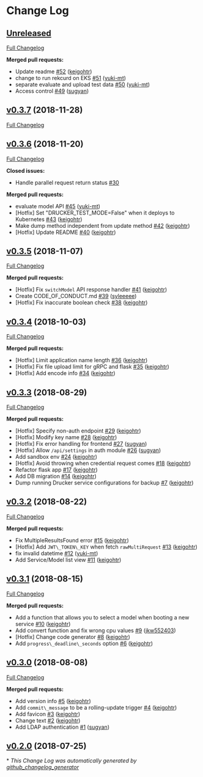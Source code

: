 # Change Log

## [Unreleased](https://github.com/rekcurd/drucker-dashboard/tree/HEAD)

[Full Changelog](https://github.com/rekcurd/drucker-dashboard/compare/v0.3.7...HEAD)

**Merged pull requests:**

- Update readme [\#52](https://github.com/rekcurd/drucker-dashboard/pull/52) ([keigohtr](https://github.com/keigohtr))
- change to run rekcurd on EKS [\#51](https://github.com/rekcurd/drucker-dashboard/pull/51) ([yuki-mt](https://github.com/yuki-mt))
- separate evaluate and upload test data [\#50](https://github.com/rekcurd/drucker-dashboard/pull/50) ([yuki-mt](https://github.com/yuki-mt))
- Access control [\#49](https://github.com/rekcurd/drucker-dashboard/pull/49) ([sugyan](https://github.com/sugyan))

## [v0.3.7](https://github.com/rekcurd/drucker-dashboard/tree/v0.3.7) (2018-11-28)
[Full Changelog](https://github.com/rekcurd/drucker-dashboard/compare/v0.3.6...v0.3.7)

## [v0.3.6](https://github.com/rekcurd/drucker-dashboard/tree/v0.3.6) (2018-11-20)
[Full Changelog](https://github.com/rekcurd/drucker-dashboard/compare/v0.3.5...v0.3.6)

**Closed issues:**

- Handle parallel request return status [\#30](https://github.com/rekcurd/drucker-dashboard/issues/30)

**Merged pull requests:**

- evaluate model API [\#45](https://github.com/rekcurd/drucker-dashboard/pull/45) ([yuki-mt](https://github.com/yuki-mt))
- \[Hotfix\] Set "DRUCKER\_TEST\_MODE=False" when it deploys to Kubernetes [\#43](https://github.com/rekcurd/drucker-dashboard/pull/43) ([keigohtr](https://github.com/keigohtr))
- Make dump method independent from update method [\#42](https://github.com/rekcurd/drucker-dashboard/pull/42) ([keigohtr](https://github.com/keigohtr))
- \[Hotfix\] Update README [\#40](https://github.com/rekcurd/drucker-dashboard/pull/40) ([keigohtr](https://github.com/keigohtr))

## [v0.3.5](https://github.com/rekcurd/drucker-dashboard/tree/v0.3.5) (2018-11-07)
[Full Changelog](https://github.com/rekcurd/drucker-dashboard/compare/v0.3.4...v0.3.5)

**Merged pull requests:**

- \[Hotfix\] Fix `switchModel` API response handler [\#41](https://github.com/rekcurd/drucker-dashboard/pull/41) ([keigohtr](https://github.com/keigohtr))
- Create CODE\_OF\_CONDUCT.md [\#39](https://github.com/rekcurd/drucker-dashboard/pull/39) ([syleeeee](https://github.com/syleeeee))
- \[Hotfix\] Fix inaccurate boolean check [\#38](https://github.com/rekcurd/drucker-dashboard/pull/38) ([keigohtr](https://github.com/keigohtr))

## [v0.3.4](https://github.com/rekcurd/drucker-dashboard/tree/v0.3.4) (2018-10-03)
[Full Changelog](https://github.com/rekcurd/drucker-dashboard/compare/v0.3.3...v0.3.4)

**Merged pull requests:**

- \[Hotfix\] Limit application name length [\#36](https://github.com/rekcurd/drucker-dashboard/pull/36) ([keigohtr](https://github.com/keigohtr))
- \[Hotfix\] Fix file upload limit for gRPC and flask [\#35](https://github.com/rekcurd/drucker-dashboard/pull/35) ([keigohtr](https://github.com/keigohtr))
- \[Hotfix\] Add encode info [\#34](https://github.com/rekcurd/drucker-dashboard/pull/34) ([keigohtr](https://github.com/keigohtr))

## [v0.3.3](https://github.com/rekcurd/drucker-dashboard/tree/v0.3.3) (2018-08-29)
[Full Changelog](https://github.com/rekcurd/drucker-dashboard/compare/v0.3.2...v0.3.3)

**Merged pull requests:**

- \[Hotfix\] Specify non-auth endpoint [\#29](https://github.com/rekcurd/drucker-dashboard/pull/29) ([keigohtr](https://github.com/keigohtr))
- \[Hotfix\] Modify key name [\#28](https://github.com/rekcurd/drucker-dashboard/pull/28) ([keigohtr](https://github.com/keigohtr))
- \[Hotfix\] Fix error handling for frontend [\#27](https://github.com/rekcurd/drucker-dashboard/pull/27) ([sugyan](https://github.com/sugyan))
- \[Hotfix\] Allow `/api/settings` in auth module [\#26](https://github.com/rekcurd/drucker-dashboard/pull/26) ([sugyan](https://github.com/sugyan))
- Add sandbox env [\#24](https://github.com/rekcurd/drucker-dashboard/pull/24) ([keigohtr](https://github.com/keigohtr))
- \[Hotfix\] Avoid throwing when credential request comes [\#18](https://github.com/rekcurd/drucker-dashboard/pull/18) ([keigohtr](https://github.com/keigohtr))
- Refactor flask app [\#17](https://github.com/rekcurd/drucker-dashboard/pull/17) ([keigohtr](https://github.com/keigohtr))
- Add DB migration [\#14](https://github.com/rekcurd/drucker-dashboard/pull/14) ([keigohtr](https://github.com/keigohtr))
- Dump running Drucker service configurations for backup [\#7](https://github.com/rekcurd/drucker-dashboard/pull/7) ([keigohtr](https://github.com/keigohtr))

## [v0.3.2](https://github.com/rekcurd/drucker-dashboard/tree/v0.3.2) (2018-08-22)
[Full Changelog](https://github.com/rekcurd/drucker-dashboard/compare/v0.3.1...v0.3.2)

**Merged pull requests:**

- Fix MultipleResultsFound error [\#15](https://github.com/rekcurd/drucker-dashboard/pull/15) ([keigohtr](https://github.com/keigohtr))
- \[Hotfix\] Add `JWT\_TOKEN\_KEY` when fetch `rawMultiRequest` [\#13](https://github.com/rekcurd/drucker-dashboard/pull/13) ([keigohtr](https://github.com/keigohtr))
- fix invalid datetime [\#12](https://github.com/rekcurd/drucker-dashboard/pull/12) ([yuki-mt](https://github.com/yuki-mt))
- Add Service/Model list view [\#11](https://github.com/rekcurd/drucker-dashboard/pull/11) ([keigohtr](https://github.com/keigohtr))

## [v0.3.1](https://github.com/rekcurd/drucker-dashboard/tree/v0.3.1) (2018-08-15)
[Full Changelog](https://github.com/rekcurd/drucker-dashboard/compare/v0.3.0...v0.3.1)

**Merged pull requests:**

- Add a function that allows you to select a model when booting a new service [\#10](https://github.com/rekcurd/drucker-dashboard/pull/10) ([keigohtr](https://github.com/keigohtr))
- Add convert function and fix wrong cpu values [\#9](https://github.com/rekcurd/drucker-dashboard/pull/9) ([jkw552403](https://github.com/jkw552403))
- \[Hotfix\] Change code generator [\#8](https://github.com/rekcurd/drucker-dashboard/pull/8) ([keigohtr](https://github.com/keigohtr))
- Add `progress\_deadline\_seconds` option [\#6](https://github.com/rekcurd/drucker-dashboard/pull/6) ([keigohtr](https://github.com/keigohtr))

## [v0.3.0](https://github.com/rekcurd/drucker-dashboard/tree/v0.3.0) (2018-08-08)
[Full Changelog](https://github.com/rekcurd/drucker-dashboard/compare/v0.2.0...v0.3.0)

**Merged pull requests:**

- Add version info [\#5](https://github.com/rekcurd/drucker-dashboard/pull/5) ([keigohtr](https://github.com/keigohtr))
- Add `commit\_message` to be a rolling-update trigger [\#4](https://github.com/rekcurd/drucker-dashboard/pull/4) ([keigohtr](https://github.com/keigohtr))
- Add favicon [\#3](https://github.com/rekcurd/drucker-dashboard/pull/3) ([keigohtr](https://github.com/keigohtr))
- Change text [\#2](https://github.com/rekcurd/drucker-dashboard/pull/2) ([keigohtr](https://github.com/keigohtr))
- Add LDAP authentication [\#1](https://github.com/rekcurd/drucker-dashboard/pull/1) ([sugyan](https://github.com/sugyan))

## [v0.2.0](https://github.com/rekcurd/drucker-dashboard/tree/v0.2.0) (2018-07-25)


\* *This Change Log was automatically generated by [github_changelog_generator](https://github.com/skywinder/Github-Changelog-Generator)*